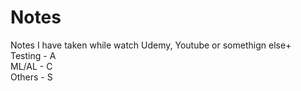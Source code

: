 # Notes

Notes I have taken while watch Udemy, Youtube or somethign else+
<br>
Testing - A <br>
ML/AL   - C <br>
Others  - S <br>